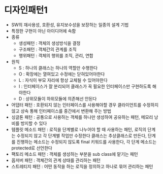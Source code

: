 # 디자인패턴1

  - SW의 재사용성, 호환성, 유지보수성을 보장하는 일종의 설계 기법
  - 특정한 구현이 아닌 아이디어에 속함
  - 종류
    - 생성패턴 : 객체의 생성방식을 결정
    - 구조패턴 : 객체간의 관계를 조직
    - 행위패턴 : 객체의 행위를 조직, 관리, 연합
  - 원칙
    - S : 하나의 클래스는 하나의 역할만 수행한다
    - O : 확장에는 열여있고 수정에는 닫혀있어야한다
    - L : 자식이 부모 자리에 항상 교체될 수 있어야한다
    - I : 인터페이스가 잘 분리되어 클래스가 꼭 필요한 인터페이스만 구현하도록 해야한다
    - D : 상위모듈이 하위모듈에 의존해선 안된다
  - 어댑터 패턴 : 호환되지 않는 인터페이스를 사용해야할 경우 클라이언트를 수정하지 않고 상속 통해 인터페이스를 중간에서 변환해 주는 방법 
  - 싱글톤 패턴 : 공통으로 사용하는 객체를 하나만 생성하여 공유하는 패턴, 메모리 낭비를 방지할 수 있다
  - 템플릿 메소드 패턴 : 로직을 단계별로 나누어야 할 때 사용하는 패턴, 로직의 단계는 수정되지 않고 각 단계별 작업만 수정한다
                         클래스는 추상클래스로 만든다, 단계를 진행하는 메소드는 수정되지 않도록 final 키워드를 사용한다, 각 단계 메소드는 protected로 선언한다
  - 팩토리 메소드 패턴 : 객체를 생성하는 부분을 sub class에 맡기는 패턴
  - 옵저버 패턴 : 객체간의 관계 상태를 관리하는 패턴
  - 스트레티지 패턴 : 어떤 동작을 하는 로직을 정의하고 하나로 묶어 관리하는 패턴
